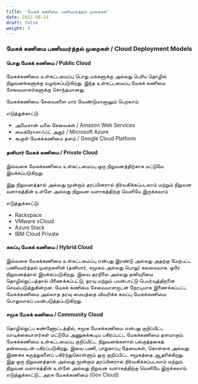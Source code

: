 ```yaml
---
title: 'மேகக் கணிமை பணியமர்த்தல் முறைகள்'
date: 2022-08-14
draft: false
weight: 4
---
```


### மேகக் கணிமை பணியமர்த்தல் முறைகள் / Cloud Deployment Models


#### பொது மேகக் கணிமை / Public Cloud
மேகக்கணிமை உள்கட்டமைப்பு பொது மக்களுக்கு அல்லது பெரிய தொழில் நிறுவனங்களுக்கு வழங்கப்படுகிறது. இந்த உள்கட்டமைப்பு மேகக் கணிமை சேவையாளர்களுக்கு சொந்தமானது.

மேகக்கணிமை சேவைகளை யார் வேண்டுமானாலும் பெறலாம் 

எடுத்துக்காட்டு
* அமேசான் வலை சேவைகள் / Amazon Web Services
* மைக்ரோசாஃப்ட் அசூர் / Microsoft Azure
* கூகுள் மேகக்கணிமை தளம் / Google Cloud Platform


#### தனியார் மேகக் கணிமை / Private Cloud

இவ்வகை மேகக்கணிமை உள்கட்டமைப்பு ஒரு நிறுவனத்திற்காக மட்டுமே இயக்கப்படுகிறது. 

இது நிறுவனத்தால் அல்லது மூன்றாம் தரப்பினரால் நிர்வகிக்கப்படலாம் மற்றும் நிறுவன வளாகத்தின் உள்ளே அல்லது நிறுவன வளாகத்திற்கு வெளியே இருக்கலாம்

எடுத்துக்காட்டு:
* Rackspace
* VMware vCloud
* Azure Stack
* IBM Cloud Private

#### கலப்பு மேகக் கணிமை / Hybrid Cloud

இவ்வகை மேகக்கணிமை உள்கட்டமைப்பு என்பது இரண்டு அல்லது அதற்கு மேற்பட்ட பணியமர்த்தல் முறைகளின் (தனியார், சமூகம் அல்லது பொது) கலவையாக. ஒரே நிறுவனத்தால் இயக்கப்படுகிறது. இவை தரநிலை அல்லது தனியுரிமை தொழில்நுட்பத்தால் பிணைக்கப்பட்டு, தரவு மற்றும் பயன்பாட்டு பெயர்வுத்திறனை செயல்படுத்துகின்றன. மேகக் கணிமை சேவையாளருடன் நேரடியாக இணைக்கப்பட்ட மேகக்கணிமை அல்லாத தரவு மையத்தை விவரிக்க கலப்பு மேகக்கணிமை பொதுவாகப் பயன்படுத்தப்படுகிறது.


#### சமூக மேகக் கணிமை / Community Cloud

தொழில்நுட்ப கண்ணோட்டத்தில், சமூக மேகக்கணிமை என்பது குறிப்பிட்ட வாடிக்கையாளர்கள் மட்டுமே அணுகக்கூடிய பகிரப்பட்ட மேகக்கணிமை தளமாகும். மேகக்கணிமை உள்கட்டமைப்பு குறிப்பிட்ட நிறுவனங்களால் பல்குத்தகைத் தன்மையுடன் பகிரப்படுகிறது. இவை பணி, பாதுகாப்பு தேவைகள், கொள்கை அல்லது இணக்க கருத்துகளைப் பகிர்ந்துகொள்ளும் ஒரு குறிப்பிட்ட சமூகத்தை ஆதரிக்கிறது. இது ஒரு நிறுவனத்தால் அல்லது மூன்றாம் தரப்பினரால் நிர்வகிக்கப்படலாம் மற்றும் நிறுவன வளாகத்தின் உள்ளே அல்லது நிறுவன வளாகத்திற்கு வெளியே இருக்கலாம். எடுத்துக்காட்டு., அரசு மேகக்கணிமை (Gov Cloud)